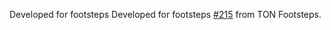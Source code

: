 Developed for footsteps Developed for footsteps [#215](https://github.com/ton-society/ton-footsteps/issues/215) from TON Footsteps.
